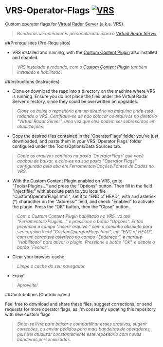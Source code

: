 # VRS-Operator-Flags [![VRS](https://cdn.rawgit.com/sindresorhus/awesome/d7305f38d29fed78fa85652e3a63e154dd8e8829/media/badge.svg)](https://github.com/sindresorhus/awesome)

Custom operator flags for [Virtual Radar Server](https://www.virtualradarserver.co.uk "Virtual Radar Server's Homepage") (a.k.a. VRS).
> *Bandeiras de operadores personalizadas para o [Virtual Radar Server](https://www.virtualradarserver.co.uk "Página do Virtual Radar Server").*

##Prerequisites (Pré-Requisitos)
- VRS installed and running, with the [Custom Content Plugin](http://www.virtualradarserver.co.uk/documentation/CustomContent/Default.aspx "Custom Content Plugin") also installed and enabled.
 
> *VRS instalado e rodando, com o [Custom Content Plugin](http://www.virtualradarserver.co.uk/documentation/CustomContent/Default.aspx "Custom Content Plugin") também instalado e habilitado.*

##Instructions (Instruções)

- Clone or download the repo into a directory on the machine where VRS is running. Ensure you do not place the files under the Virtual Radar Server directory, since they could be overwritten on upgrades.
 
> *Clone ou baixe o repositório em um diretório na máquina onde está rodando o VRS. Certifique-se de não colocar os arquivos no diretório "Virtual Radar Server", uma vez que eles podem ser sobrescritos em atualizações.*

- Copy the desired files contained in the 'OperatorFlags' folder you've just downloaded, and paste them in your VRS 'Operator Flags' folder configured under the Tools/Options/Data Sources tab.
 
> *Copie os arquivos contidos na pasta 'OperatorFlags' que você acabou de baixar, e cole-os na sua pasta "Operator Flags" configurada pela aba em Ferramentas/Opções/Fontes de Dados no VRS.*

- With the Custom Content Plugin enabled on VRS, go to "Tools>Plugins..." and press the "Options" button. Then fill in the field "Inject file:" with absolute path to you local file "CustomOperatorFlags.html", set it to "END of HEAD", with and asterisk (*) characther on the "Address:" field, and check "Enabled" to activate the plugin. Press the "OK" button, then the "Close" button.
 
> *Com o Custom Content Plugin habilitado no VRS, vá até "Ferramentas>Plugins..." e pressione o botão "Opções". Então preencha o campo "Inserir arquivo:" com o caminho absoluto para seu arquivo local "CustomOperatorFlags.html", em "END of HEAD", com um caractere asterisco no campo "Endereço:", e marque "Habilitado" para ativar o plugin. Pressione o botão "Ok", e depois o botão "Fechar".*

- Clear your browser cache. 
 
> *Limpe o cache do seu navegador.*

- Enjoy!
 
> *Aproveite!*

##Contributions (Contribuições)

Feel free to download and share these files, suggest corrections, or send requests for more operator flags, as I'm constantly updating this repository with new custom flags.

> *Sinta-se livre para baixar e compartilhar esses arquivos, sugerir correções, ou enviar pedidos para mais bandeiras de operadores, pois irei atualizar constantemente este repositório com novas bandeiras personalizadas.*
